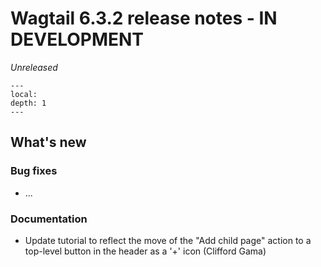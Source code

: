 # Wagtail 6.3.2 release notes - IN DEVELOPMENT

_Unreleased_

```{contents}
---
local:
depth: 1
---
```

## What's new


### Bug fixes

 * ...

### Documentation

 * Update tutorial to reflect the move of the "Add child page" action to a top-level button in the header as a '+' icon (Clifford Gama)
